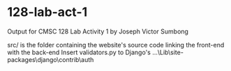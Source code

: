 # 128-lab-act-1
Output for CMSC 128 Lab Activity 1 by Joseph Victor Sumbong


src/ is the folder containing the website's source code linking the front-end with the back-end
Insert validators.py to Django's ...\Lib\site-packages\django\contrib\auth

